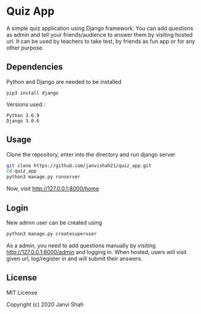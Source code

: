 # Quiz App
A simple quiz application using Django framework. You can add questions as admin and tell your friends/audience to answer them by visiting hosted url. It can be used by teachers to take test, by friends as fun app or for any other purpose.

## Dependencies
Python and Django are needed to be installed

`pip3 install django`

Versions used :

```
Python 3.6.9
Django 3.0.6
```

## Usage
Clone the repository, enter into the directory and run django server

```bash
git clone https://github.com/janvishah21/quiz_app.git
cd quiz_app
python3 manage.py runserver
```

Now, visit http://127.0.0.1:8000/home

## Login
New admin user can be created using 

```bash
python3 manage.py createsuperuser
```

As a admin, you need to add questions manually by visiting http://127.0.0.1:8000/admin and logging in. When hosted, users will visit given url, log/register in and will submit their answers.

## License
MIT License

Copyright (c) 2020 Janvi Shah
